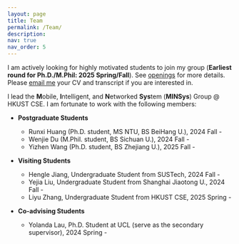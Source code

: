 ```yaml
---
layout: page
title: Team
permalink: /Team/
description: 
nav: true
nav_order: 5
---
```


I am actively looking for highly motivated students to join my group (**Earliest round for Ph.D./M.Phil: 2025 Spring/Fall**). See [openings](https://xmouyang.github.io/opening/) for more details. Please <a href="mailto:xmouyang@cse.ust.hk">email me</a> your CV and transcript if you are interested in.

I lead the **M**obile, **I**ntelligent, and **N**etworked **Sys**tem (**MINSys**) Group @ HKUST CSE. I am fortunate to work with the following members:

- **Postgraduate Students**
    - Runxi Huang (Ph.D. student, MS NTU, BS BeiHang U.), 2024 Fall -
    - Wenjie Du (M.Phil. student, BS Sichuan U.), 2024 Fall -
    - Yizhen Wang (Ph.D. student, BS Zhejiang U.), 2025 Fall -
 
- **Visiting Students**
    - Hengle Jiang, Undergraduate Student from SUSTech, 2024 Fall -
    - Yejia Liu, Undergraduate Student from Shanghai Jiaotong U., 2024 Fall -
    - Liyu Zhang, Undergraduate Student from HKUST CSE, 2025 Spring -

- **Co-advising Students**
    - Yolanda Lau, Ph.D. Student at UCL (serve as the secondary supervisor), 2024 Spring -
